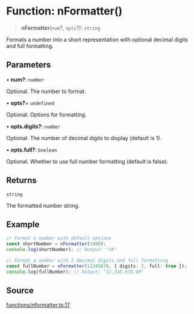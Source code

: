 # Function: nFormatter()

> **nFormatter**(`num`?, `opts`?): `string`

Formats a number into a short representation with optional decimal digits and full formatting.

## Parameters

• **num?**: `number`

Optional. The number to format.

• **opts?**= `undefined`

Optional. Options for formatting.

• **opts\.digits?**: `number`

Optional. The number of decimal digits to display (default is 1).

• **opts\.full?**: `boolean`

Optional. Whether to use full number formatting (default is false).

## Returns

`string`

The formatted number string.

## Example

```ts
// Format a number with default options
const shortNumber = nFormatter(1000);
console.log(shortNumber); // Output: "1K"

// Format a number with 2 decimal digits and full formatting
const fullNumber = nFormatter(12345678, { digits: 2, full: true });
console.log(fullNumber); // Output: "12,345,678.00"
```

## Source

[functions/nformatter.ts:17](https://github.com/bucharitesh/octopop/blob/79bf9c3/packages/utils/src/functions/nformatter.ts#L17)
